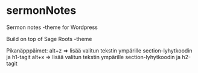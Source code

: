 # sermonNotes
Sermon notes -theme for Wordpress

Build on top of Sage Roots -theme

Pikanäpppäimet:
alt+z => lisää valitun tekstin ympärille section-lyhytkoodin ja h1-tagit
alt+x => lisää valitun tekstin ympärille section-lyhytkoodin ja h2-tagit

